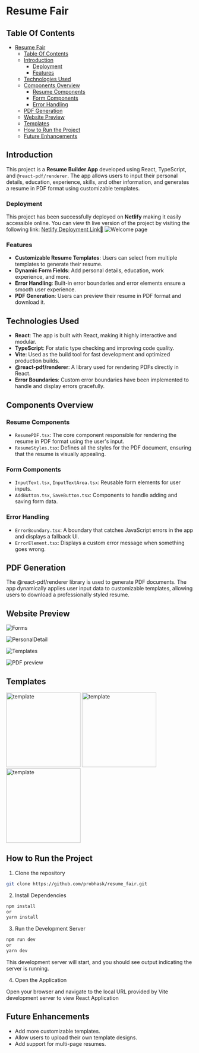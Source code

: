 # Resume Fair

## Table Of Contents
- [Resume Fair](#resume-fair)
  - [Table Of Contents](#table-of-contents)
  - [Introduction](#introduction)
    - [Deployment](#deployment)
    - [Features](#features)
  - [Technologies Used](#technologies-used)
  - [Components Overview](#components-overview)
    - [Resume Components](#resume-components)
    - [Form Components](#form-components)
    - [Error Handling](#error-handling)
  - [PDF Generation](#pdf-generation)
  - [Website Preview](#website-preview)
  - [Templates](#templates)
  - [How to Run the Project](#how-to-run-the-project)
  - [Future Enhancements](#future-enhancements)

## Introduction
This project is a **Resume Builder App** developed using React, TypeScript, and `@react-pdf/renderer`. The app allows users to input their personal details, education, experience, skills, and other information, and generates a resume in PDF format using customizable templates.

### Deployment
This project has been successfully deployed on **Netlify** making it easily accessible online. You can view th live version of the project by visiting the following link: [Netlify Deployment Link🔗](https://resume-fair.netlify.app/)
![Welcome page](./websiteMedia/1.png)

### Features
- **Customizable Resume Templates**: Users can select from multiple templates to generate their resume.
- **Dynamic Form Fields**: Add personal details, education, work experience, and more.
- **Error Handling**: Built-in error boundaries and error elements ensure a smooth user experience.
- **PDF Generation**: Users can preview their resume in PDF format and download it.
  
## Technologies Used
- **React**: The app is built with React, making it highly interactive and modular.
- **TypeScript**: For static type checking and improving code quality.
- **Vite**: Used as the build tool for fast development and optimized production builds.
- **@react-pdf/renderer**: A library used for rendering PDFs directly in React.
- **Error Boundaries**: Custom error boundaries have been implemented to handle and display errors gracefully.
  
## Components Overview
### Resume Components
- `ResumePDF.tsx`: The core component responsible for rendering the resume in PDF format using the user's input.
- `ResumeStyles.tsx`: Defines all the styles for the PDF document, ensuring that the resume is visually appealing.

### Form Components
- `InputText.tsx`, `InputTextArea.tsx`: Reusable form elements for user inputs.
- `AddButton.tsx`, `SaveButton.tsx`: Components to handle adding and saving form data.
  
### Error Handling
- `ErrorBoundary.tsx`: A boundary that catches JavaScript errors in the app and displays a fallback UI.
- `ErrorElement.tsx`: Displays a custom error message when something goes wrong.
  
## PDF Generation
The @react-pdf/renderer library is used to generate PDF documents. The app dynamically applies user input data to customizable templates, allowing users to download a professionally styled resume.

## Website Preview

![Forms](./websiteMedia/2.png)

![PersonalDetail](./websiteMedia/3.png)

![Templates](./websiteMedia/4.png)

![PDF preview](./websiteMedia/5.png)

## Templates
<img src="./public/template/template1.png" alt="template" width="200" styles="margin:20px"/>
<img src="./public/template/template2.png" alt="template" width="200" styles="margin:20px"/>
<img src="./public/template/template3.png" alt="template" width="200" styles="margin:20px"/>





## How to Run the Project
1. Clone the repository
```bash
git clone https://github.com/probhask/resume_fair.git
```

2. Install Dependencies

```bash
npm install
or
yarn install
```

3. Run the Development Server

```bash
npm run dev
or
yarn dev
```

This development server will start, and you should see output indicating the server is running.

4. Open the Application

Open your browser and navigate to the local URL provided by Vite development server to view React Application


## Future Enhancements
- Add more customizable templates.
- Allow users to upload their own template designs.
- Add support for multi-page resumes.